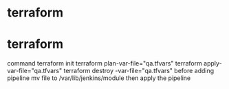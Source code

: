 # terraform
# terraform
command
terraform init
terraform plan-var-file="qa.tfvars"
terraform apply-var-file="qa.tfvars"
terraform destroy -var-file="qa.tfvars" 
before adding pipeline mv file to /var/lib/jenkins/module   then apply the pipeline
